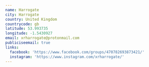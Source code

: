 ```yaml
---
name: Harrogate
city: Harrogate
country: United Kingdom
countrycode: gb
latitude: 53.993735
longitude: -1.5430927
email: xrharrogate@protonmail.com
publiciseemail: true
links:
  facebook: 'https://www.facebook.com/groups/470782693873421/'
  instagram: 'https://www.instagram.com/xrharrogate/'
---
```


